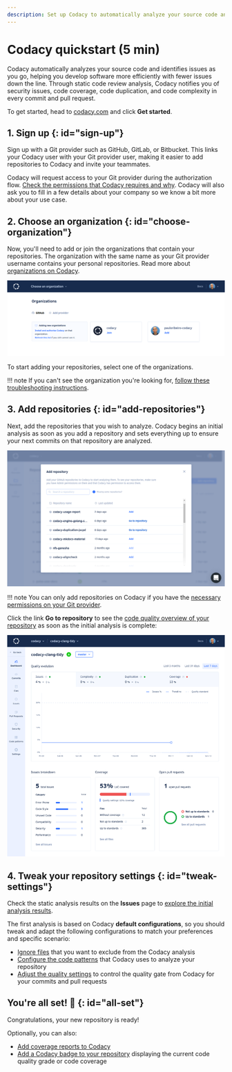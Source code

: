```yaml
---
description: Set up Codacy to automatically analyze your source code and identify issues as you go, helping you develop software more efficiently with fewer issues down the line. Codacy notifies you of security issues, code coverage, duplication, and complexity in every commit and pull request.
---
```


# Codacy quickstart (5 min)

Codacy automatically analyzes your source code and identifies issues as you go, helping you develop software more efficiently with fewer issues down the line. Through static code review analysis, Codacy notifies you of security issues, code coverage, code duplication, and code complexity in every commit and pull request.

To get started, head to [<span class="skip-vale">codacy.com</span>](https://www.codacy.com/) and click **Get started**.

## 1. Sign up {: id="sign-up"}

Sign up with a Git provider such as GitHub, GitLab, or Bitbucket. This links your Codacy user with your Git provider user, making it easier to add repositories to Codacy and invite your teammates.

Codacy will request access to your Git provider during the authorization flow. [Check the permissions that Codacy requires and why](which-permissions-does-codacy-need-from-my-account.md). Codacy will also ask you to fill in a few details about your company so we know a bit more about your use case.

## 2. Choose an organization {: id="choose-organization"}

Now, you'll need to add or join the organizations that contain your repositories. The organization with the same name as your Git provider username contains your personal repositories. Read more about [organizations on Codacy](../organizations/what-are-synced-organizations.md).

![Choosing an organization](../organizations/images/organization-add.png)  

To start adding your repositories, select one of the organizations.

!!! note
    If you can't see the organization you're looking for, [follow these troubleshooting instructions](../faq/general/why-cant-i-see-my-organization.md).

## 3. Add repositories {: id="add-repositories"}

Next, add the repositories that you wish to analyze. Codacy begins an initial analysis as soon as you add a repository and sets everything up to ensure your next commits on that repository are analyzed.

![Adding repositories](../organizations/images/repositories-add.png)

!!! note
    You can only add repositories on Codacy if you have the [necessary permissions on your Git provider](../organizations/roles-and-permissions-for-synced-organizations.md).

Click the link **Go to repository** to see the [code quality overview of your repository](../repositories/repository-dashboard.md) as soon as the initial analysis is complete:

![Repository dashboard](../repositories/images/repository-dashboard.png)

## 4. Tweak your repository settings {: id="tweak-settings"}

 Check the static analysis results on the **Issues** page to [explore the initial analysis results](../repositories/issues.md).
 
 The first analysis is based on Codacy **default configurations**, so you should tweak and adapt the following configurations to match your preferences and specific scenario:

-   [Ignore files](../repositories-configure/ignoring-files.md) that you want to exclude from the Codacy analysis
-   [Configure the code patterns](../repositories-configure/configuring-code-patterns.md) that Codacy uses to analyze your repository
-   [Adjust the quality settings](../repositories-configure/adjusting-quality-settings.md) to control the quality gate from Codacy for your commits and pull requests

## You're all set! 🎉 {: id="all-set"}

Congratulations, your new repository is ready!

Optionally, you can also:

-   [Add coverage reports to Codacy](../coverage-reporter/index.md)
-   [Add a Codacy badge to your repository](adding-a-codacy-badge.md) displaying the current code quality grade or code coverage
